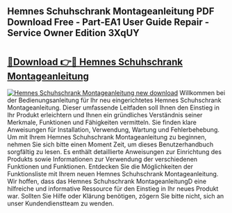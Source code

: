 ## Hemnes Schuhschrank Montageanleitung PDF Download Free - Part-EA1 User Guide Repair - Service Owner Edition 3XqUY

# <h2><a href="http://df74yt8.blite.top/?on=Hemnes+Schuhschrank+Montageanleitung">🔗Download 👉🔴 Hemnes Schuhschrank Montageanleitung</a></h2>

[![Hemnes Schuhschrank Montageanleitung new download](https://i.imgur.com/lujVjoI.png)](http://df74yt8.blite.top/?on=Hemnes+Schuhschrank+Montageanleitung)
Willkommen bei der Bedienungsanleitung für Ihr neu eingerichtetes Hemnes Schuhschrank Montageanleitung. Dieser umfassende Leitfaden soll Ihnen den Einstieg in Ihr Produkt erleichtern und Ihnen ein gründliches Verständnis seiner Merkmale, Funktionen und Fähigkeiten vermitteln. Sie finden klare Anweisungen für Installation, Verwendung, Wartung und Fehlerbehebung. Um mit Ihrem Hemnes Schuhschrank Montageanleitung zu beginnen, nehmen Sie sich bitte einen Moment Zeit, um dieses Benutzerhandbuch sorgfältig zu lesen. Es enthält detaillierte Anweisungen zur Einrichtung des Produkts sowie Informationen zur Verwendung der verschiedenen Funktionen und Funktionen. Entdecken Sie die Möglichkeiten der Funktionsliste mit Ihrem neuen Hemnes Schuhschrank Montageanleitung. Wir hoffen, dass das Hemnes Schuhschrank MontageanleitungD eine hilfreiche und informative Ressource für den Einstieg in Ihr neues Produkt war. Sollten Sie Hilfe oder Klärung benötigen, zögern Sie bitte nicht, sich an unser Kundendienstteam zu wenden.
